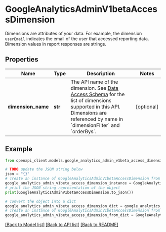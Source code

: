 # GoogleAnalyticsAdminV1betaAccessDimension

Dimensions are attributes of your data. For example, the dimension `userEmail` indicates the email of the user that accessed reporting data. Dimension values in report responses are strings.

## Properties

Name | Type | Description | Notes
------------ | ------------- | ------------- | -------------
**dimension_name** | **str** | The API name of the dimension. See [Data Access Schema](https://developers.google.com/analytics/devguides/config/admin/v1/access-api-schema) for the list of dimensions supported in this API. Dimensions are referenced by name in &#x60;dimensionFilter&#x60; and &#x60;orderBys&#x60;. | [optional] 

## Example

```python
from openapi_client.models.google_analytics_admin_v1beta_access_dimension import GoogleAnalyticsAdminV1betaAccessDimension

# TODO update the JSON string below
json = "{}"
# create an instance of GoogleAnalyticsAdminV1betaAccessDimension from a JSON string
google_analytics_admin_v1beta_access_dimension_instance = GoogleAnalyticsAdminV1betaAccessDimension.from_json(json)
# print the JSON string representation of the object
print(GoogleAnalyticsAdminV1betaAccessDimension.to_json())

# convert the object into a dict
google_analytics_admin_v1beta_access_dimension_dict = google_analytics_admin_v1beta_access_dimension_instance.to_dict()
# create an instance of GoogleAnalyticsAdminV1betaAccessDimension from a dict
google_analytics_admin_v1beta_access_dimension_from_dict = GoogleAnalyticsAdminV1betaAccessDimension.from_dict(google_analytics_admin_v1beta_access_dimension_dict)
```
[[Back to Model list]](../README.md#documentation-for-models) [[Back to API list]](../README.md#documentation-for-api-endpoints) [[Back to README]](../README.md)


